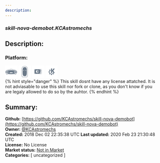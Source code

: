 ```yaml
---
description: 
---
```


### _skill-nova-demobot.KCAstromechs_  
## Description:  
  
  
  
### Platform:  
 ![Mark I](../.gitbook/assets/mark-1-icon.png)  ![Mark II](../.gitbook/assets/mark-2-icon.png)  ![Picroft](../.gitbook/assets/picroft-icon.png)  ![plasmoid](../.gitbook/assets/kde.png)   
{% hint style="danger" %}
This skill dosnt have any license attatched. It is not adviasable to use this skill nor fork or clone, as you don't know if you are legaly allowed to do so by the auhtor.
{% endhint %}
  
## Summary:  
**Github:** [https://github.com/KCAstromechs/skill-nova-demobot](https://github.com/KCAstromechs/skill-nova-demobot)  
**Owner:** [@KCAstromechs](https://github.com/KCAstromechs)  
**Created:** 2018 Dec 02 22:35:38 UTC  **Last updated:** 2020 Feb 23 21:30:48 UTC  
**License:** No License  
**Market status:** [Not in Market](https://market.mycroft.ai/skill/)  
**Categories:** [ uncategorized ]   
